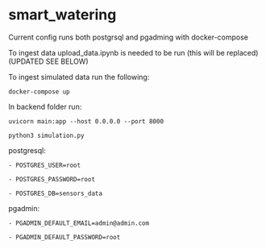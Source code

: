 # smart_watering

Current config runs both postgrsql and pgadming with docker-compose

To ingest data upload_data.ipynb is needed to be run (this will be replaced)(UPDATED SEE BELOW)

To ingest simulated data run the following:

    docker-compose up

In backend folder run:     

    uvicorn main:app --host 0.0.0.0 --port 8000

    python3 simulation.py


postgresql:

    - POSTGRES_USER=root

    - POSTGRES_PASSWORD=root

    - POSTGRES_DB=sensors_data


pgadmin:

    - PGADMIN_DEFAULT_EMAIL=admin@admin.com

    - PGADMIN_DEFAULT_PASSWORD=root
